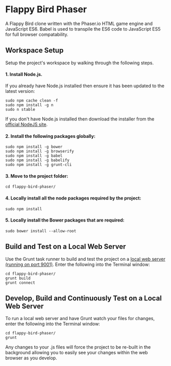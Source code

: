 # Flappy Bird Phaser

A Flappy Bird clone written with the Phaser.io HTML game engine and JavaScript ES6. Babel is used to transpile the ES6 code to JavaScript ES5 for full browser compatability.

## Workspace Setup
Setup the project's workspace by walking through the following steps.
#### 1. Install Node.js.
If you already have Node.js installed then ensure it has been updated to the latest version:
```
sudo npm cache clean -f
sudo npm install -g n
sudo n stable
```
If you don't have Node.js installed then download the installer from the [official NodeJS site](http://nodejs.org/).

#### 2. Install the following packages globally:
```
sudo npm install -g bower
sudo npm install -g browserify
sudo npm install -g babel
sudo npm install -g babelify
sudo npm install -g grunt-cli
```
#### 3. Move to the project folder:
```
cd flappy-bird-phaser/
```
#### 4. Locally install all the node packages required by the project:
```
sudo npm install
```
#### 5. Locally install the Bower packages that are required:
```
sudo bower install --allow-root
```
## Build and Test on a Local Web Server
Use the Grunt task runner to build and test the project on a [local web server (running on port 9001)](http://localhost:9001). Enter the following into the Terminal window:
```
cd flappy-bird-phaser/
grunt build
grunt connect
```
## Develop, Build and Continuously Test on a Local Web Server
To run a local web server and have Grunt watch your files for changes, enter the following into the Terminal window:
```
cd flappy-bird-phaser/
grunt
```
Any changes to your .js files will force the project to be re-built in the background allowing you to easily see your changes within the web browser as you develop.

